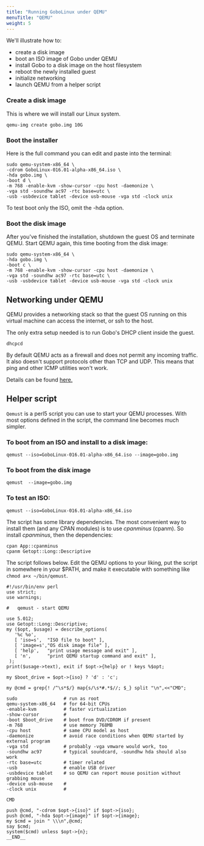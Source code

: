 ```yaml
---
title: "Running GoboLinux under QEMU"
menuTitle: "QEMU"
weight: 5
---
```


We'll illustrate how to:

* create a disk image
* boot an ISO image of Gobo under QEMU 
* install Gobo to a disk image on the host filesystem
* reboot the newly installed guest 
* initialize networking 
* launch QEMU from a helper script

### Create a disk image 

This is where we will install our Linux system.

```
qemu-img create gobo.img 10G
```
<!--- perl programming language ---->
### Boot the installer

Here is the full command you can edit and
paste into the terminal:

```
sudo qemu-system-x86_64 \
-cdrom GoboLinux-016.01-alpha-x86_64.iso \
-hda gobo.img \
-boot d \
-m 768 -enable-kvm -show-cursor -cpu host -daemonize \
-vga std -soundhw ac97 -rtc base=utc \
-usb -usbdevice tablet -device usb-mouse -vga std -clock unix 
```

To test boot only the ISO, omit the -hda option.

### Boot the disk image

After you've finished the installation, shutdown the guest
OS and terminate QEMU. Start QEMU again, this time booting
from the disk image:

```
sudo qemu-system-x86_64 \
-hda gobo.img \
-boot c \
-m 768 -enable-kvm -show-cursor -cpu host -daemonize \
-vga std -soundhw ac97 -rtc base=utc \
-usb -usbdevice tablet -device usb-mouse -vga std -clock unix
```

## Networking under QEMU

QEMU provides a networking stack so that the guest OS
running on this virtual machine can access the internet, or
ssh to the host.

The only extra setup needed is to run Gobo's DHCP client
inside the guest. 

```
dhcpcd
```

By default QEMU acts as a firewall and does not permit any
incoming traffic. It also doesn't support protocols other
than TCP and UDP.  This means that ping and other ICMP
utilities won't work.

Details can be found
[here.](https://en.wikibooks.org/wiki/QEMU/Networking#User_mode_networking)

## Helper script

<code>Qemust</code> is a perl5 script you can use to start
your QEMU processes. With most options defined in the script,
the command line becomes much simpler.

### To boot from an ISO and install to a disk image:

```
qemust --iso=GoboLinux-016.01-alpha-x86_64.iso --image=gobo.img
```

### To boot from the disk image

```
qemust  --image=gobo.img
```

### To test an ISO:

```
qemust --iso=GoboLinux-016.01-alpha-x86_64.iso 
```

The script has some library dependencies. The
most convenient way to install them (and any CPAN modules)
is to use _cpanminus_ (cpanm). So install _cpanminus_, then
the dependencies:

```
cpan App::cpanminus
cpanm Getopt::Long::Descriptive
```

The script follows below. Edit the QEMU options to your
liking, put the script in somewhere in your $PATH, and make
it executable with something like <code>chmod a+x ~/bin/qemust</code>.

```
#!/usr/bin/env perl
use strict;
use warnings;

#   qemust - start QEMU

use 5.012;
use Getopt::Long::Descriptive;
my ($opt, $usage) = describe_options(
   '%c %o',
   [ 'iso=s',  "ISO file to boot" ],
   [ 'image=s',"OS disk image file" ],
   [ 'help',   "print usage message and exit" ],
   [ 'n',      "print QEMU startup command and exit" ],
 );
print($usage->text), exit if $opt->{help} or ! keys %$opt;

my $boot_drive = $opt->{iso} ? 'd' : 'c';

my @cmd = grep{! /^\s*$/} map{s/\s*#.*$//; $_} split "\n",<<"CMD";

sudo                 # run as root
qemu-system-x86_64   # for 64-bit CPUs
-enable-kvm          # faster virtualization
-show-cursor         #
-boot $boot_drive    # boot from DVD/CDROM if present
-m 768               # use memory 768MB
-cpu host            # same CPU model as host
-daemonize           # avoid race conditions when QEMU started by external program
-vga std             # probably -vga vmware would work, too
-soundhw ac97        # typical soundcard, -soundhw hda should also work
-rtc base=utc        # timer related
-usb                 # enable USB driver
-usbdevice tablet    # so QEMU can report mouse position without grabbing mouse
-device usb-mouse    # 
-clock unix          # 

CMD

push @cmd, "-cdrom $opt->{iso}" if $opt->{iso};
push @cmd, "-hda $opt->{image}" if $opt->{image};
my $cmd = join " \\\n",@cmd;
say $cmd;
system($cmd) unless $opt->{n};
__END__
```
